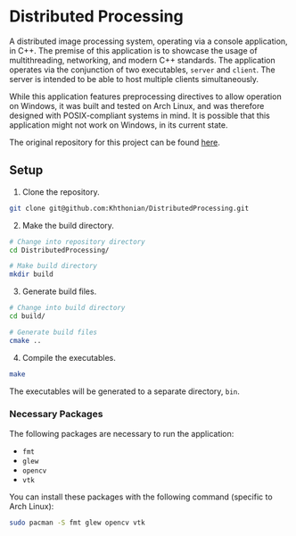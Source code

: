 # Distributed Processing

A distributed image processing system, operating via a console application, in C++. The premise of this application is to showcase the usage of multithreading, networking, and modern C++ standards. The application operates via the conjunction of two executables, `server` and `client`. The server is intended to be able to host multiple clients simultaneously.

While this application features preprocessing directives to allow operation on Windows, it was built and tested on Arch Linux, and was therefore designed with POSIX-compliant systems in mind. It is possible that this application might not work on Windows, in its current state.

The original repository for this project can be found [here](https://github.com/Khthonian/DistributedProcessing).

## Setup

1. Clone the repository.

```bash
git clone git@github.com:Khthonian/DistributedProcessing.git
```

2. Make the build directory.

```bash
# Change into repository directory
cd DistributedProcessing/

# Make build directory
mkdir build
```

3. Generate build files.

```bash
# Change into build directory
cd build/

# Generate build files
cmake ..
```

4. Compile the executables.

```bash
make
```

The executables will be generated to a separate directory, `bin`.

### Necessary Packages

The following packages are necessary to run the application:

- `fmt`
- `glew`
- `opencv`
- `vtk`

You can install these packages with the following command (specific to Arch Linux):

```bash
sudo pacman -S fmt glew opencv vtk
```
